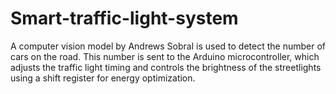 # Smart-traffic-light-system
A computer vision model by Andrews Sobral is used to detect the number of cars on the road. This number is sent to the Arduino microcontroller, which adjusts the traffic light timing and controls the brightness of the streetlights using a shift register for energy optimization.
